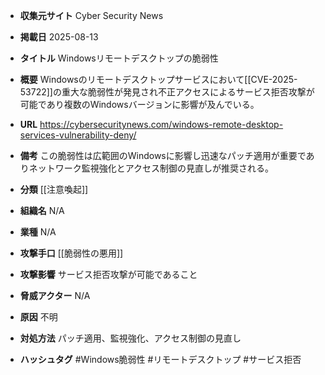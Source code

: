 - **収集元サイト**
Cyber Security News

- **掲載日**
2025-08-13

- **タイトル**
Windowsリモートデスクトップの脆弱性

- **概要**
Windowsのリモートデスクトップサービスにおいて[[CVE-2025-53722]]の重大な脆弱性が発見され不正アクセスによるサービス拒否攻撃が可能であり複数のWindowsバージョンに影響が及んでいる。

- **URL**
https://cybersecuritynews.com/windows-remote-desktop-services-vulnerability-deny/

- **備考**
この脆弱性は広範囲のWindowsに影響し迅速なパッチ適用が重要でありネットワーク監視強化とアクセス制御の見直しが推奨される。

- **分類**
[[注意喚起]]

- **組織名**
N/A

- **業種**
N/A

- **攻撃手口**
[[脆弱性の悪用]]

- **攻撃影響**
サービス拒否攻撃が可能であること

- **脅威アクター**
N/A

- **原因**
不明

- **対処方法**
パッチ適用、監視強化、アクセス制御の見直し

- **ハッシュタグ**
#Windows脆弱性 #リモートデスクトップ #サービス拒否
